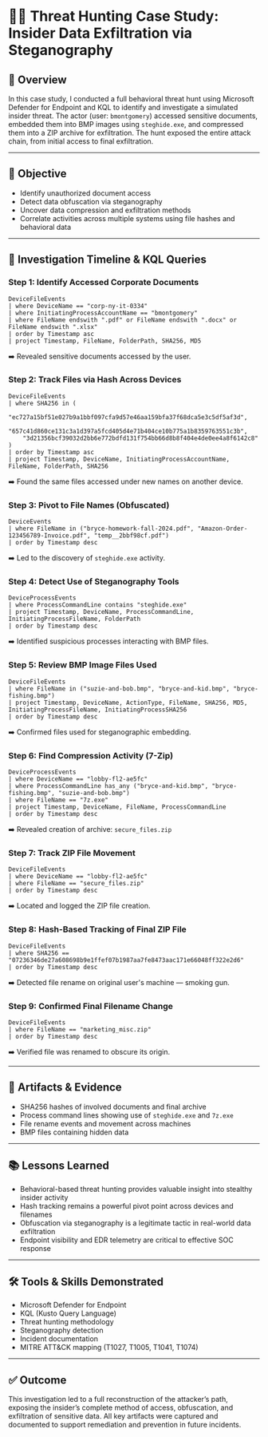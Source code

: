 # 🕵️‍♂️ Threat Hunting Case Study: Insider Data Exfiltration via Steganography

## 📌 Overview
In this case study, I conducted a full behavioral threat hunt using Microsoft Defender for Endpoint and KQL to identify and investigate a simulated insider threat. The actor (user: `bmontgomery`) accessed sensitive documents, embedded them into BMP images using `steghide.exe`, and compressed them into a ZIP archive for exfiltration. The hunt exposed the entire attack chain, from initial access to final exfiltration.

---

## 🎯 Objective
- Identify unauthorized document access
- Detect data obfuscation via steganography
- Uncover data compression and exfiltration methods
- Correlate activities across multiple systems using file hashes and behavioral data

---

## 🧠 Investigation Timeline & KQL Queries

### Step 1: Identify Accessed Corporate Documents
```kql
DeviceFileEvents
| where DeviceName == "corp-ny-it-0334"
| where InitiatingProcessAccountName == "bmontgomery"
| where FileName endswith ".pdf" or FileName endswith ".docx" or FileName endswith ".xlsx"
| order by Timestamp asc
| project Timestamp, FileName, FolderPath, SHA256, MD5
```
➡️ Revealed sensitive documents accessed by the user.

### Step 2: Track Files via Hash Across Devices
```kql
DeviceFileEvents
| where SHA256 in (
    "ec727a15bf51e027b9a1bbf097cfa9d57e46aa159bfa37f68dca5e3c5df5af3d",
    "657c41d860ce131c3a1d397a5fcd405d4e71b404ce10b775a1b8359763551c3b",
    "3d21356bcf39032d2bb6e772bdfd131f754bb66d8b8f404e4de0ee4a8f6142c8"
)
| order by Timestamp asc
| project Timestamp, DeviceName, InitiatingProcessAccountName, FileName, FolderPath, SHA256
```
➡️ Found the same files accessed under new names on another device.

### Step 3: Pivot to File Names (Obfuscated)
```kql
DeviceEvents
| where FileName in ("bryce-homework-fall-2024.pdf", "Amazon-Order-123456789-Invoice.pdf", "temp__2bbf98cf.pdf")
| order by Timestamp desc
```
➡️ Led to the discovery of `steghide.exe` activity.

### Step 4: Detect Use of Steganography Tools
```kql
DeviceProcessEvents
| where ProcessCommandLine contains "steghide.exe"
| project Timestamp, DeviceName, ProcessCommandLine, InitiatingProcessFileName, FolderPath
| order by Timestamp desc
```
➡️ Identified suspicious processes interacting with BMP files.

### Step 5: Review BMP Image Files Used
```kql
DeviceFileEvents
| where FileName in ("suzie-and-bob.bmp", "bryce-and-kid.bmp", "bryce-fishing.bmp")
| project Timestamp, DeviceName, ActionType, FileName, SHA256, MD5, InitiatingProcessFileName, InitiatingProcessSHA256
| order by Timestamp desc
```
➡️ Confirmed files used for steganographic embedding.

### Step 6: Find Compression Activity (7-Zip)
```kql
DeviceProcessEvents
| where DeviceName == "lobby-fl2-ae5fc"
| where ProcessCommandLine has_any ("bryce-and-kid.bmp", "bryce-fishing.bmp", "suzie-and-bob.bmp")
| where FileName == "7z.exe"
| project Timestamp, DeviceName, FileName, ProcessCommandLine
| order by Timestamp desc
```
➡️ Revealed creation of archive: `secure_files.zip`

### Step 7: Track ZIP File Movement
```kql
DeviceFileEvents
| where DeviceName == "lobby-fl2-ae5fc"
| where FileName == "secure_files.zip"
| order by Timestamp desc
```
➡️ Located and logged the ZIP file creation.

### Step 8: Hash-Based Tracking of Final ZIP File
```kql
DeviceFileEvents
| where SHA256 == "07236346de27a608698b9e1ffef07b1987aa7fe8473aac171e66048ff322e2d6"
| order by Timestamp desc
```
➡️ Detected file rename on original user's machine — smoking gun.

### Step 9: Confirmed Final Filename Change
```kql
DeviceFileEvents
| where FileName == "marketing_misc.zip"
| order by Timestamp desc
```
➡️ Verified file was renamed to obscure its origin.

---

## 🔐 Artifacts & Evidence
- SHA256 hashes of involved documents and final archive
- Process command lines showing use of `steghide.exe` and `7z.exe`
- File rename events and movement across machines
- BMP files containing hidden data

---

## 📚 Lessons Learned
- Behavioral-based threat hunting provides valuable insight into stealthy insider activity
- Hash tracking remains a powerful pivot point across devices and filenames
- Obfuscation via steganography is a legitimate tactic in real-world data exfiltration
- Endpoint visibility and EDR telemetry are critical to effective SOC response

---

## 🛠️ Tools & Skills Demonstrated
- Microsoft Defender for Endpoint
- KQL (Kusto Query Language)
- Threat hunting methodology
- Steganography detection
- Incident documentation
- MITRE ATT&CK mapping (T1027, T1005, T1041, T1074)

---

## ✅ Outcome
This investigation led to a full reconstruction of the attacker’s path, exposing the insider’s complete method of access, obfuscation, and exfiltration of sensitive data. All key artifacts were captured and documented to support remediation and prevention in future incidents.
